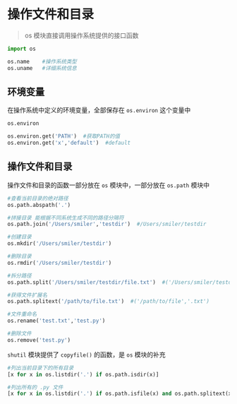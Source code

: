 # 操作文件和目录

> os 模块直接调用操作系统提供的接口函数



```python
import os

os.name    #操作系统类型
os.uname   #详细系统信息
```



## 环境变量

在操作系统中定义的环境变量，全部保存在 `os.environ` 这个变量中

```python
os.environ

os.environ.get('PATH')  #获取PATH的值
os.environ.get('x','default')  #default
```



## 操作文件和目录

操作文件和目录的函数一部分放在 `os` 模块中，一部分放在 `os.path` 模块中

```python
#查看当前目录的绝对路径
os.path.abspath('.')

#拼接目录 能根据不同系统生成不同的路径分隔符
os.path.join('/Users/smiler','testdir')  #/Users/smiler/testdir

#创建目录
os.mkdir('/Users/smiler/testdir')

#删除目录
os.rmdir('/Users/smiler/testdir')

#拆分路径 
os.path.split('/Users/smiler/testdir/file.txt')  #('/Users/smiler/testdir','file.txt')

#获得文件扩展名
os.path.splitext('/path/to/file.txt')  #('/path/to/file','.txt')
```



```python
#文件重命名
os.rename('test.txt','test.py')

#删除文件
os.remove('test.py')
```



`shutil` 模块提供了 `copyfile()` 的函数，是 `os` 模块的补充



```python
#列出当前目录下的所有目录
[x for x in os.listdir('.') if os.path.isdir(x)]

#列出所有的 .py 文件
[x for x in os.listdir('.') if os.path.isfile(x) and os.path.splitext(x) == '.py']
```

































